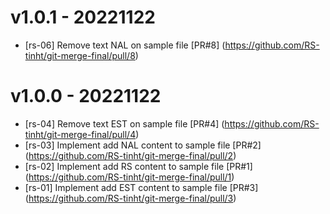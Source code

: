 # v1.0.1 - 20221122

- [rs-06] Remove text NAL on sample file
[PR#8] (https://github.com/RS-tinht/git-merge-final/pull/8)
# v1.0.0 - 20221122

- [rs-04] Remove text EST on sample file
[PR#4] (https://github.com/RS-tinht/git-merge-final/pull/4)
- [rs-03] Implement add NAL content to sample file
[PR#2] (https://github.com/RS-tinht/git-merge-final/pull/2)
- [rs-02] Implement add RS content to sample file
[PR#1] (https://github.com/RS-tinht/git-merge-final/pull/1)
- [rs-01] Implement add EST content to sample file
[PR#3] (https://github.com/RS-tinht/git-merge-final/pull/3)
